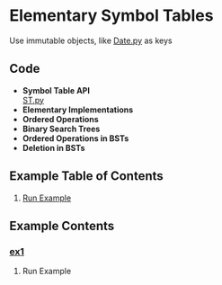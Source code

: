 # Elementary Symbol Tables
Use immutable objects, like [Date.py](../py/AlgsSedgewickWayne/Date.py) as keys

## Code
  * **Symbol Table API**    
    [ST.py](../py/AlgsSedgewickWayne/ST.py)
  * **Elementary Implementations**    
  * **Ordered Operations**    
  * **Binary Search Trees**    
  * **Ordered Operations in BSTs**    
  * **Deletion in BSTs**    

## Example Table of Contents
  1. [Run Example](#ex1)

## Example Contents
### [ex1](#example-contents)
1. Run Example
